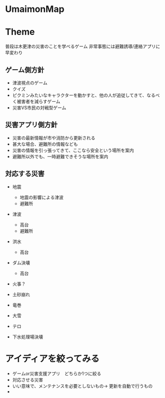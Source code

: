 # UmaimonMap

# Theme

普段は木更津の災害のことを学べるゲーム
非常事態には避難誘導/連絡アプリに早変わり

## ゲーム側方針

- 津波視点のゲーム
- クイズ
- ピクミンみたいなキャラクターを動かすと、他の人が追従してきて、なるべく被害者を減らすゲーム
- 災害VS市民の対戦型ゲーム

## 災害アプリ側方針

- 災害の最新情報が市や消防から更新される
- 甚大な場合、避難所の情報なども
- 災害の情報を引っ張ってきて、ここなら安全という場所を案内
- 避難所以外でも、一時避難できそうな場所を案内

## 対応する災害

- 地震
    * 地震の影響による津波
    * 避難所

- 津波
    * 高台
    * 避難所

- 洪水
    * 高台
    
- ダム決壊
    * 高台
    
- 火事？
    
- 土砂崩れ
- 竜巻
- 大雪
- テロ
- 下水処理場決壊

# アイディアを絞ってみる

- ゲームor災害支援アプリ　どちらか1つに絞る
- 対応させる災害　
- いい意味で、メンテナンスを必要としないもの→ 更新を自動で行うもの
- 
